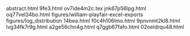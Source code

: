 abstract.html
9fe3.html
ov7ide4m2c.tex
jnk67p56lpg.html
oq77vel34bo.html
figures/william-playfair-excel-exports
figures/log_distribution
14bea.html
f0c4h106lmo.html
9pnvnmt2kl8.html
lvg34fk7r9g.html
a2ge56chn4g.html
q7ggb67fafo.html
02oeldrqu48.html